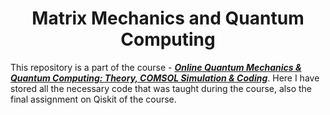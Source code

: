 <h1 align="center"> Matrix Mechanics and Quantum Computing </h1>

This repository is a part of the course - ***[Online Quantum Mechanics & Quantum Computing: Theory, COMSOL Simulation & Coding](https://sites.google.com/view/onlinecoursebymdy/quantum-mechanics-quantum-computing-theory-comsol-simulation-coding?authuser=0)***. Here I have stored all the necessary code that was taught during the course, also the final assignment on Qiskit of the course.
